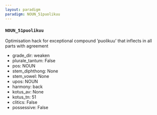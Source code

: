 ```yaml
---
layout: paradigm
paradigm: NOUN_51puolikuu
---
```

### ` NOUN_51puolikuu `

Optimisation hack for exceptional compound ’puolikuu’ that inflects in all parts with agreement
* grade_dir: weaken
* plurale_tantum: False
* pos: NOUN
* stem_diphthong: None
* stem_vowel: None
* upos: NOUN
* harmony: back
* kotus_av: None
* kotus_tn: 51
* clitics: False
* possessive: False
